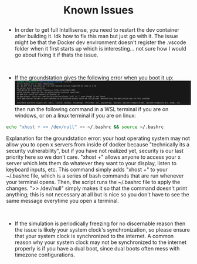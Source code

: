 # <p style="text-align: center;"> Known Issues</p>


- In order to get full Intellisense, you need to restart the dev container after building it. Idk how to fix this man but just go with it. The issue might be that the Docker dev environment doesn't register the .vscode folder when it first starts up which is interesting... not sure how I would go about fixing it if thats the issue.

<br>

- If the groundstation gives the following error when you boot it up: 
![groundstation_error1](images/known_issues_groundstation_error1.png) then run the following command in a WSL terminal if you are on windows, or on a linux terminal if you are on linux: 

```sh
echo "xhost + >> /dev/null" >> ~/.bashrc && source ~/.bashrc
```

Explanation for the groundstation error: 
your host operating system may not allow you to open x servers from inside of docker because "technically its a security vulnerability", but if you have not realized yet, security is our last priority here so we don't care. "xhost +" allows anyone to access your x server which lets them do whatever they want to your display, listen to keyboard inputs, etc. This command simply adds "xhost +" to your ~/.bashrc file, which is a series of bash commands that are run whenever your terminal opens. Then, the script runs the ~/.bashrc file to apply the changes.  ">> /dev/null" simply makes it so that the command doesn't print anything; this is not necessary at all but is nice so you don't have to see the same message everytime you open a terminal. 

<br>

- If the simulation is periodically freezing for no discernable reason then the issue is likely your system clock's synchronization, so please ensure that your system clock is synchronized to the internet. A common reason why your system clock may not be synchronized to the internet properly is if you have a dual boot, since dual boots often mess with timezone configurations.